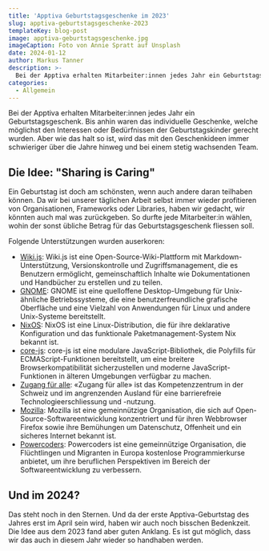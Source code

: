 ```yaml
---
title: 'Apptiva Geburtstagsgeschenke im 2023'
slug: apptiva-geburtstagsgeschenke-2023
templateKey: blog-post
image: apptiva-geburtstagsgeschenke.jpg
imageCaption: Foto von Annie Spratt auf Unsplash
date: 2024-01-12
author: Markus Tanner
description: >-
  Bei der Apptiva erhalten Mitarbeiter:innen jedes Jahr ein Geburtstagsgeschenk. Fürs Jahr 2023 haben wir uns mal was anderes einfallen lassen.
categories:
  - Allgemein
---
```


Bei der Apptiva erhalten Mitarbeiter:innen jedes Jahr ein Geburtstagsgeschenk. Bis anhin waren das individuelle Geschenke, welche möglichst den Interessen oder Bedürfnissen der Geburtstagskinder gerecht wurden. Aber wie das halt so ist, wird das mit den Geschenkideen immer schwieriger über die Jahre hinweg und bei einem stetig wachsenden Team.

## Die Idee: "Sharing is Caring"

Ein Geburtstag ist doch am schönsten, wenn auch andere daran teilhaben können. Da wir bei unserer täglichen Arbeit selbst immer wieder profitieren von Organisationen, Frameworks oder Libraries, haben wir gedacht, wir könnten auch mal was zurückgeben. So durfte jede Mitarbeiter:in wählen, wohin der sonst übliche Betrag für das Geburtstagsgeschenk fliessen soll.

Folgende Unterstützungen wurden auserkoren:

- [Wiki.js](https://js.wiki/): Wiki.js ist eine Open-Source-Wiki-Plattform mit Markdown-Unterstützung, Versionskontrolle und Zugriffsmanagement, die es Benutzern ermöglicht, gemeinschaftlich Inhalte wie Dokumentationen und Handbücher zu erstellen und zu teilen.
- [GNOME](https://www.gnome.org/): GNOME ist eine quelloffene Desktop-Umgebung für Unix-ähnliche Betriebssysteme, die eine benutzerfreundliche grafische Oberfläche und eine Vielzahl von Anwendungen für Linux und andere Unix-Systeme bereitstellt.
- [NixOS](https://nixos.org/): NixOS ist eine Linux-Distribution, die für ihre deklarative Konfiguration und das funktionale Paketmanagement-System Nix bekannt ist.
- [core-js](https://www.npmjs.com/package/core-js): core-js ist eine modulare JavaScript-Bibliothek, die Polyfills für ECMAScript-Funktionen bereitstellt, um eine breitere Browserkompatibilität sicherzustellen und moderne JavaScript-Funktionen in älteren Umgebungen verfügbar zu machen.
- [Zugang für alle](https://access-for-all.ch/): «Zugang für alle» ist das Kompetenzzentrum in der Schweiz und im angrenzenden Ausland für eine barrierefreie Technologieerschliessung und -nutzung.
- [Mozilla](https://www.mozilla.org/de/): Mozilla ist eine gemeinnützige Organisation, die sich auf Open-Source-Softwareentwicklung konzentriert und für ihren Webbrowser Firefox sowie ihre Bemühungen um Datenschutz, Offenheit und ein sicheres Internet bekannt ist.
- [Powercoders](https://powercoders.org/): Powercoders ist eine gemeinnützige Organisation, die Flüchtlingen und Migranten in Europa kostenlose Programmierkurse anbietet, um ihre beruflichen Perspektiven im Bereich der Softwareentwicklung zu verbessern.

## Und im 2024?

Das steht noch in den Sternen. Und da der erste Apptiva-Geburtstag des Jahres erst im April sein wird, haben wir auch noch bisschen Bedenkzeit. Die Idee aus dem 2023 fand aber guten Anklang. Es ist gut möglich, dass wir das auch in diesem Jahr wieder so handhaben werden.
